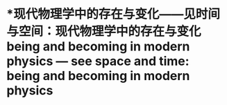 # \*现代物理学中的存在与变化——见时间与空间：现代物理学中的存在与变化 being and becoming in modern physics — see space and time: being and becoming in modern physics

